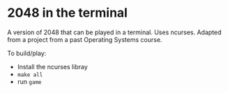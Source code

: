 # 2048 in the terminal
A version of 2048 that can be played in a terminal. Uses ncurses. Adapted from a project from a past Operating Systems course.

To build/play:
- Install the ncurses libray
- `make all`
- run `game`
  

